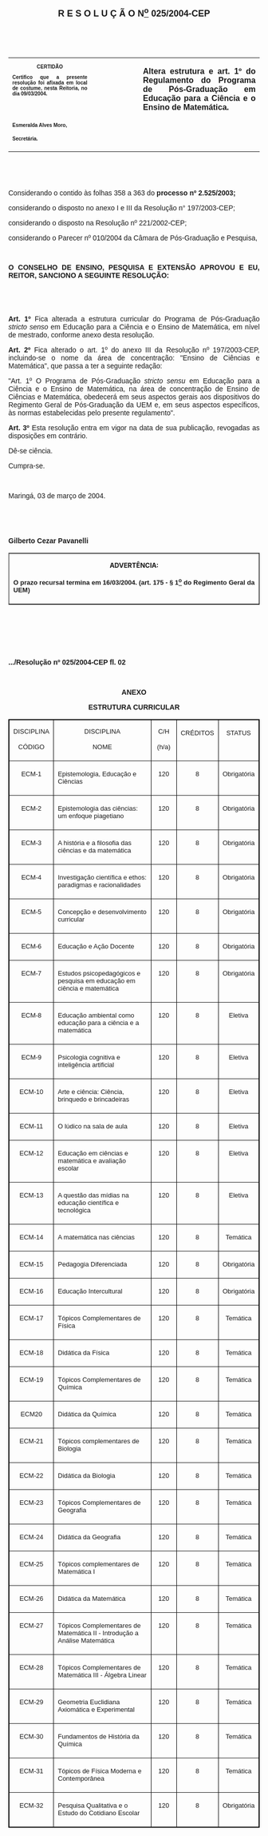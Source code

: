 <BODY>

<B><FONT FACE="Arial" SIZE=4><P ALIGN="CENTER"></P>
<P ALIGN="CENTER">R E S O L U &Ccedil; &Atilde; O N<U><SUP>o</U></SUP> 025/2004-CEP</P>
</B></FONT><FONT FACE="Arial" SIZE=2><P ALIGN="CENTER">&nbsp;</P>
<P ALIGN="CENTER">&nbsp;</P></FONT>
<TABLE CELLSPACING=0 BORDER=0 CELLPADDING=7 WIDTH=595>
<TR><TD WIDTH="33%" VALIGN="TOP">
<B><FONT FACE="Arial" SIZE=1><P ALIGN="CENTER">CERTID&Atilde;O</P>
<P ALIGN="JUSTIFY">   Certifico que a presente resolu&ccedil;&atilde;o foi afixada em local de costume, nesta Reitoria, no dia 09/03/2004.</P>
<P ALIGN="JUSTIFY">&nbsp;</P>
<P ALIGN="JUSTIFY">&nbsp;</P>
<P>Esmeralda Alves Moro,</P>
<P>Secret&aacute;ria.</B></FONT></TD>
<TD WIDTH="19%" VALIGN="TOP">
<P>&nbsp;</TD>
<TD WIDTH="48%" VALIGN="TOP">
<B><FONT FACE="Arial"><P ALIGN="JUSTIFY">Altera estrutura e art. 1º do Regulamento do Programa de P&oacute;s-Gradua&ccedil;&atilde;o em Educa&ccedil;&atilde;o para a Ci&ecirc;ncia e o Ensino de Matem&aacute;tica.</B></FONT></TD>
</TR>
</TABLE>

<FONT FACE="Arial" SIZE=2><P ALIGN="JUSTIFY">&nbsp;</P>
<P ALIGN="JUSTIFY">&nbsp;</P>
</FONT><FONT FACE="Arial"><P ALIGN="JUSTIFY">Considerando o contido &agrave;s folhas 358 a 363 do<B> processo nº 2.525/2003;</P>
</B><P ALIGN="JUSTIFY">considerando o disposto no anexo I e III da Resolu&ccedil;&atilde;o n° 197/2003-CEP;</P>
<P ALIGN="JUSTIFY">considerando o disposto na Resolu&ccedil;&atilde;o nº 221/2002-CEP;</P>
<P ALIGN="JUSTIFY">considerando o Parecer nº 010/2004 da C&acirc;mara de P&oacute;s-Gradua&ccedil;&atilde;o e Pesquisa,</P>
</FONT><FONT FACE="Arial" SIZE=2><P ALIGN="JUSTIFY"></P>
<P ALIGN="JUSTIFY">&nbsp;</P>
</FONT><B><FONT FACE="Arial"><P ALIGN="JUSTIFY">O CONSELHO DE ENSINO, PESQUISA E EXTENS&Atilde;O APROVOU E EU, REITOR, SANCIONO A SEGUINTE RESOLU&Ccedil;&Atilde;O:</P>
</B></FONT><FONT FACE="Arial" SIZE=2><DL>
<DT>&nbsp;</DT>
</DL>
<B><P ALIGN="JUSTIFY">&nbsp;</P>
</FONT><FONT FACE="Arial"><P ALIGN="JUSTIFY">Art. 1º</B>  Fica alterada a estrutura curricular do Programa de P&oacute;s-Gradua&ccedil;&atilde;o <I>stricto senso</I> em Educa&ccedil;&atilde;o para a Ci&ecirc;ncia e o Ensino de Matem&aacute;tica, em n&iacute;vel de mestrado, conforme anexo desta resolu&ccedil;&atilde;o. </P>
<B><P ALIGN="JUSTIFY">Art. 2º</B>  Fica alterado o art. 1º do anexo III da Resolu&ccedil;&atilde;o nº 197/2003-CEP, incluindo-se o nome da &aacute;rea de concentra&ccedil;&atilde;o: &quot;Ensino de Ci&ecirc;ncias e Matem&aacute;tica&quot;, que passa a ter a seguinte reda&ccedil;&atilde;o:</P>
<P ALIGN="JUSTIFY">&quot;Art. 1º  O Programa de P&oacute;s-Gradua&ccedil;&atilde;o <I>stricto sensu</I> em Educa&ccedil;&atilde;o para a Ci&ecirc;ncia e o Ensino de Matem&aacute;tica, na &aacute;rea de concentra&ccedil;&atilde;o de Ensino de Ci&ecirc;ncias e Matem&aacute;tica, obedecer&aacute; em seus aspectos gerais aos dispositivos do Regimento Geral de P&oacute;s-Gradua&ccedil;&atilde;o da UEM e, em seus aspectos espec&iacute;ficos, &agrave;s normas estabelecidas pelo presente regulamento&quot;. </P>
<B><P ALIGN="JUSTIFY">Art. 3º</B> Esta resolu&ccedil;&atilde;o entra em vigor na data de sua publica&ccedil;&atilde;o, revogadas as disposi&ccedil;&otilde;es em contr&aacute;rio.</P>
<P ALIGN="JUSTIFY">D&ecirc;-se ci&ecirc;ncia.</P>
<P ALIGN="JUSTIFY">Cumpra-se.&#9;</P>
<P ALIGN="JUSTIFY">&nbsp;</P>
<P ALIGN="JUSTIFY">Maring&aacute;, 03 de mar&ccedil;o de 2004.</P>
<P ALIGN="JUSTIFY">&nbsp;</P>
<P ALIGN="JUSTIFY"></P>
<P ALIGN="JUSTIFY">&nbsp;</P>
<B><P ALIGN="JUSTIFY">Gilberto Cezar Pavanelli</P>
<P ALIGN="JUSTIFY"></P></B></FONT>
<TABLE BORDER CELLSPACING=1 CELLPADDING=4 WIDTH=207>
<TR><TD VALIGN="TOP">
<B><FONT SIZE=2><P ALIGN="CENTER">ADVERT&Ecirc;NCIA:</P>
</FONT><FONT FACE="Arial" SIZE=2><P ALIGN="JUSTIFY">O prazo recursal termina em 16/03/2004. (art. 175 - § 1<U><SUP>o</U></SUP> do Regimento Geral da UEM)</B></FONT></TD>
</TR>
</TABLE>

<P ALIGN="CENTER"></P>
<P ALIGN="CENTER">&nbsp;</P>
<B><FONT FACE="Arial"><P>&nbsp;</P>
<P>&nbsp;</P>
<P>.../Resolu&ccedil;&atilde;o nº 025/2004-CEP&#9;&#9;&#9;&#9;&#9;&#9;&#9;      fl. 02</P>

<P>&nbsp;</P>
<P ALIGN="CENTER">ANEXO</P>
<P ALIGN="CENTER"></P>
<P ALIGN="CENTER">ESTRUTURA CURRICULAR</P>
</B></FONT>
<TABLE BORDER CELLSPACING=1 BORDERCOLOR="#000000" CELLPADDING=4 WIDTH=643>
<TR><TD WIDTH="16%" VALIGN="TOP">
<FONT FACE="Arial" SIZE=2><P ALIGN="CENTER">DISCIPLINA</P>
<P ALIGN="CENTER"></P>
<P ALIGN="CENTER">C&Oacute;DIGO</FONT></TD>
<TD WIDTH="47%" VALIGN="TOP">
<FONT FACE="Arial" SIZE=2><P ALIGN="CENTER">DISCIPLINA</P>
<P ALIGN="CENTER"></P>
<P ALIGN="CENTER">NOME</FONT></TD>
<TD WIDTH="11%" VALIGN="TOP">
<FONT FACE="Arial" SIZE=2><P ALIGN="CENTER"></P>
<P ALIGN="CENTER">C/H</P>
<P ALIGN="CENTER">(h/a)</FONT></TD>
<TD WIDTH="13%" VALIGN="TOP">
<FONT FACE="Arial" SIZE=2><P ALIGN="CENTER"></P>
<P ALIGN="CENTER">CR&Eacute;DITOS</FONT></TD>
<TD WIDTH="13%" VALIGN="TOP">
<FONT FACE="Arial" SIZE=2>
<P ALIGN="CENTER">STATUS</FONT></TD>
</TR>
<TR><TD WIDTH="16%" VALIGN="TOP">
<FONT FACE="Arial" SIZE=2><P ALIGN="CENTER">ECM-1</FONT></TD>
<TD WIDTH="47%" VALIGN="TOP">
<FONT FACE="Arial" SIZE=2><P>Epistemologia, Educa&ccedil;&atilde;o e Ci&ecirc;ncias</FONT></TD>
<TD WIDTH="11%" VALIGN="TOP">
<FONT FACE="Arial" SIZE=2><P ALIGN="CENTER">120</FONT></TD>
<TD WIDTH="13%" VALIGN="TOP">
<FONT FACE="Arial" SIZE=2><P ALIGN="CENTER">8</FONT></TD>
<TD WIDTH="13%" VALIGN="TOP">
<FONT FACE="Arial" SIZE=2><P ALIGN="CENTER">Obrigat&oacute;ria</FONT></TD>
</TR>
<TR><TD WIDTH="16%" VALIGN="TOP">
<FONT FACE="Arial" SIZE=2><P ALIGN="CENTER">ECM-2</FONT></TD>
<TD WIDTH="47%" VALIGN="TOP">
<FONT FACE="Arial" SIZE=2><P>Epistemologia das ci&ecirc;ncias: um enfoque piagetiano</FONT></TD>
<TD WIDTH="11%" VALIGN="TOP">
<FONT FACE="Arial" SIZE=2><P ALIGN="CENTER">120</FONT></TD>
<TD WIDTH="13%" VALIGN="TOP">
<FONT FACE="Arial" SIZE=2><P ALIGN="CENTER">8</FONT></TD>
<TD WIDTH="13%" VALIGN="TOP">
<FONT FACE="Arial" SIZE=2><P ALIGN="CENTER">Obrigat&oacute;ria</FONT></TD>
</TR>
<TR><TD WIDTH="16%" VALIGN="TOP">
<FONT FACE="Arial" SIZE=2><P ALIGN="CENTER">ECM-3</FONT></TD>
<TD WIDTH="47%" VALIGN="TOP">
<FONT FACE="Arial" SIZE=2><P>A hist&oacute;ria e a filosofia das ci&ecirc;ncias e da matem&aacute;tica</FONT></TD>
<TD WIDTH="11%" VALIGN="TOP">
<FONT FACE="Arial" SIZE=2><P ALIGN="CENTER">120</FONT></TD>
<TD WIDTH="13%" VALIGN="TOP">
<FONT FACE="Arial" SIZE=2><P ALIGN="CENTER">8</FONT></TD>
<TD WIDTH="13%" VALIGN="TOP">
<FONT FACE="Arial" SIZE=2><P ALIGN="CENTER">Obrigat&oacute;ria</FONT></TD>
</TR>
<TR><TD WIDTH="16%" VALIGN="TOP">
<FONT FACE="Arial" SIZE=2><P ALIGN="CENTER">ECM-4</FONT></TD>
<TD WIDTH="47%" VALIGN="TOP">
<FONT FACE="Arial" SIZE=2><P>Investiga&ccedil;&atilde;o cient&iacute;fica e ethos: paradigmas e racionalidades</FONT></TD>
<TD WIDTH="11%" VALIGN="TOP">
<FONT FACE="Arial" SIZE=2><P ALIGN="CENTER">120</FONT></TD>
<TD WIDTH="13%" VALIGN="TOP">
<FONT FACE="Arial" SIZE=2><P ALIGN="CENTER">8</FONT></TD>
<TD WIDTH="13%" VALIGN="TOP">
<FONT FACE="Arial" SIZE=2><P ALIGN="CENTER">Obrigat&oacute;ria</FONT></TD>
</TR>
<TR><TD WIDTH="16%" VALIGN="TOP">
<FONT FACE="Arial" SIZE=2><P ALIGN="CENTER">ECM-5</FONT></TD>
<TD WIDTH="47%" VALIGN="TOP">
<FONT FACE="Arial" SIZE=2><P>Concep&ccedil;&atilde;o e desenvolvimento curricular</FONT></TD>
<TD WIDTH="11%" VALIGN="TOP">
<FONT FACE="Arial" SIZE=2><P ALIGN="CENTER">120</FONT></TD>
<TD WIDTH="13%" VALIGN="TOP">
<FONT FACE="Arial" SIZE=2><P ALIGN="CENTER">8</FONT></TD>
<TD WIDTH="13%" VALIGN="TOP">
<FONT FACE="Arial" SIZE=2><P ALIGN="CENTER">Obrigat&oacute;ria</FONT></TD>
</TR>
<TR><TD WIDTH="16%" VALIGN="TOP">
<FONT FACE="Arial" SIZE=2><P ALIGN="CENTER">ECM-6</FONT></TD>
<TD WIDTH="47%" VALIGN="TOP">
<FONT FACE="Arial" SIZE=2><P>Educa&ccedil;&atilde;o e A&ccedil;&atilde;o Docente</FONT></TD>
<TD WIDTH="11%" VALIGN="TOP">
<FONT FACE="Arial" SIZE=2><P ALIGN="CENTER">120</FONT></TD>
<TD WIDTH="13%" VALIGN="TOP">
<FONT FACE="Arial" SIZE=2><P ALIGN="CENTER">8</FONT></TD>
<TD WIDTH="13%" VALIGN="TOP">
<FONT FACE="Arial" SIZE=2><P ALIGN="CENTER">Obrigat&oacute;ria</FONT></TD>
</TR>
<TR><TD WIDTH="16%" VALIGN="TOP">
<FONT FACE="Arial" SIZE=2><P ALIGN="CENTER">ECM-7</FONT></TD>
<TD WIDTH="47%" VALIGN="TOP">
<FONT FACE="Arial" SIZE=2><P>Estudos psicopedag&oacute;gicos e pesquisa em educa&ccedil;&atilde;o em ci&ecirc;ncia e matem&aacute;tica</FONT></TD>
<TD WIDTH="11%" VALIGN="TOP">
<FONT FACE="Arial" SIZE=2><P ALIGN="CENTER">120</FONT></TD>
<TD WIDTH="13%" VALIGN="TOP">
<FONT FACE="Arial" SIZE=2><P ALIGN="CENTER">8</FONT></TD>
<TD WIDTH="13%" VALIGN="TOP">
<FONT FACE="Arial" SIZE=2><P ALIGN="CENTER">Obrigat&oacute;ria</FONT></TD>
</TR>
<TR><TD WIDTH="16%" VALIGN="TOP">
<FONT FACE="Arial" SIZE=2><P ALIGN="CENTER">ECM-8</FONT></TD>
<TD WIDTH="47%" VALIGN="TOP">
<FONT FACE="Arial" SIZE=2><P>Educa&ccedil;&atilde;o ambiental como educa&ccedil;&atilde;o para a ci&ecirc;ncia e a matem&aacute;tica</FONT></TD>
<TD WIDTH="11%" VALIGN="TOP">
<FONT FACE="Arial" SIZE=2><P ALIGN="CENTER">120</FONT></TD>
<TD WIDTH="13%" VALIGN="TOP">
<FONT FACE="Arial" SIZE=2><P ALIGN="CENTER">8</FONT></TD>
<TD WIDTH="13%" VALIGN="TOP">
<FONT FACE="Arial" SIZE=2><P ALIGN="CENTER">Eletiva</FONT></TD>
</TR>
<TR><TD WIDTH="16%" VALIGN="TOP">
<FONT FACE="Arial" SIZE=2><P ALIGN="CENTER">ECM-9</FONT></TD>
<TD WIDTH="47%" VALIGN="TOP">
<FONT FACE="Arial" SIZE=2><P>Psicologia cognitiva e intelig&ecirc;ncia artificial</FONT></TD>
<TD WIDTH="11%" VALIGN="TOP">
<FONT FACE="Arial" SIZE=2><P ALIGN="CENTER">120</FONT></TD>
<TD WIDTH="13%" VALIGN="TOP">
<FONT FACE="Arial" SIZE=2><P ALIGN="CENTER">8</FONT></TD>
<TD WIDTH="13%" VALIGN="TOP">
<FONT FACE="Arial" SIZE=2><P ALIGN="CENTER">Eletiva</FONT></TD>
</TR>
<TR><TD WIDTH="16%" VALIGN="TOP">
<FONT FACE="Arial" SIZE=2><P ALIGN="CENTER">ECM-10</FONT></TD>
<TD WIDTH="47%" VALIGN="TOP">
<FONT FACE="Arial" SIZE=2><P>Arte e ci&ecirc;ncia: Ci&ecirc;ncia, brinquedo e brincadeiras</FONT></TD>
<TD WIDTH="11%" VALIGN="TOP">
<FONT FACE="Arial" SIZE=2><P ALIGN="CENTER">120</FONT></TD>
<TD WIDTH="13%" VALIGN="TOP">
<FONT FACE="Arial" SIZE=2><P ALIGN="CENTER">8</FONT></TD>
<TD WIDTH="13%" VALIGN="TOP">
<FONT FACE="Arial" SIZE=2><P ALIGN="CENTER">Eletiva</FONT></TD>
</TR>
<TR><TD WIDTH="16%" VALIGN="TOP">
<FONT FACE="Arial" SIZE=2><P ALIGN="CENTER">ECM-11</FONT></TD>
<TD WIDTH="47%" VALIGN="TOP">
<FONT FACE="Arial" SIZE=2><P>O l&uacute;dico na sala de aula</FONT></TD>
<TD WIDTH="11%" VALIGN="TOP">
<FONT FACE="Arial" SIZE=2><P ALIGN="CENTER">120</FONT></TD>
<TD WIDTH="13%" VALIGN="TOP">
<FONT FACE="Arial" SIZE=2><P ALIGN="CENTER">8</FONT></TD>
<TD WIDTH="13%" VALIGN="TOP">
<FONT FACE="Arial" SIZE=2><P ALIGN="CENTER">Eletiva</FONT></TD>
</TR>
<TR><TD WIDTH="16%" VALIGN="TOP">
<FONT FACE="Arial" SIZE=2><P ALIGN="CENTER">ECM-12</FONT></TD>
<TD WIDTH="47%" VALIGN="TOP">
<FONT FACE="Arial" SIZE=2><P>Educa&ccedil;&atilde;o em ci&ecirc;ncias e matem&aacute;tica e avalia&ccedil;&atilde;o escolar</FONT></TD>
<TD WIDTH="11%" VALIGN="TOP">
<FONT FACE="Arial" SIZE=2><P ALIGN="CENTER">120</FONT></TD>
<TD WIDTH="13%" VALIGN="TOP">
<FONT FACE="Arial" SIZE=2><P ALIGN="CENTER">8</FONT></TD>
<TD WIDTH="13%" VALIGN="TOP">
<FONT FACE="Arial" SIZE=2><P ALIGN="CENTER">Eletiva</FONT></TD>
</TR>
<TR><TD WIDTH="16%" VALIGN="TOP">
<FONT FACE="Arial" SIZE=2><P ALIGN="CENTER">ECM-13</FONT></TD>
<TD WIDTH="47%" VALIGN="TOP">
<FONT FACE="Arial" SIZE=2><P>A quest&atilde;o das m&iacute;dias na educa&ccedil;&atilde;o cient&iacute;fica e tecnol&oacute;gica</FONT></TD>
<TD WIDTH="11%" VALIGN="TOP">
<FONT FACE="Arial" SIZE=2><P ALIGN="CENTER">120</FONT></TD>
<TD WIDTH="13%" VALIGN="TOP">
<FONT FACE="Arial" SIZE=2><P ALIGN="CENTER">8</FONT></TD>
<TD WIDTH="13%" VALIGN="TOP">
<FONT FACE="Arial" SIZE=2><P ALIGN="CENTER">Eletiva</FONT></TD>
</TR>
<TR><TD WIDTH="16%" VALIGN="TOP">
<FONT FACE="Arial" SIZE=2><P ALIGN="CENTER">ECM-14</FONT></TD>
<TD WIDTH="47%" VALIGN="TOP">
<FONT FACE="Arial" SIZE=2><P>A matem&aacute;tica nas ci&ecirc;ncias</FONT></TD>
<TD WIDTH="11%" VALIGN="TOP">
<FONT FACE="Arial" SIZE=2><P ALIGN="CENTER">120</FONT></TD>
<TD WIDTH="13%" VALIGN="TOP">
<FONT FACE="Arial" SIZE=2><P ALIGN="CENTER">8</FONT></TD>
<TD WIDTH="13%" VALIGN="TOP">
<FONT FACE="Arial" SIZE=2><P ALIGN="CENTER">Tem&aacute;tica</FONT></TD>
</TR>
<TR><TD WIDTH="16%" VALIGN="TOP">
<FONT FACE="Arial" SIZE=2><P ALIGN="CENTER">ECM-15</FONT></TD>
<TD WIDTH="47%" VALIGN="TOP">
<FONT FACE="Arial" SIZE=2><P>Pedagogia Diferenciada</FONT></TD>
<TD WIDTH="11%" VALIGN="TOP">
<FONT FACE="Arial" SIZE=2><P ALIGN="CENTER">120</FONT></TD>
<TD WIDTH="13%" VALIGN="TOP">
<FONT FACE="Arial" SIZE=2><P ALIGN="CENTER">8</FONT></TD>
<TD WIDTH="13%" VALIGN="TOP">
<FONT FACE="Arial" SIZE=2><P ALIGN="CENTER">Obrigat&oacute;ria</FONT></TD>
</TR>
<TR><TD WIDTH="16%" VALIGN="TOP">
<FONT FACE="Arial" SIZE=2><P ALIGN="CENTER">ECM-16</FONT></TD>
<TD WIDTH="47%" VALIGN="TOP">
<FONT FACE="Arial" SIZE=2><P>Educa&ccedil;&atilde;o Intercultural</FONT></TD>
<TD WIDTH="11%" VALIGN="TOP">
<FONT FACE="Arial" SIZE=2><P ALIGN="CENTER">120</FONT></TD>
<TD WIDTH="13%" VALIGN="TOP">
<FONT FACE="Arial" SIZE=2><P ALIGN="CENTER">8</FONT></TD>
<TD WIDTH="13%" VALIGN="TOP">
<FONT FACE="Arial" SIZE=2><P ALIGN="CENTER">Obrigat&oacute;ria</FONT></TD>
</TR>
<TR><TD WIDTH="16%" VALIGN="TOP">
<FONT FACE="Arial" SIZE=2><P ALIGN="CENTER">ECM-17</FONT></TD>
<TD WIDTH="47%" VALIGN="TOP">
<FONT FACE="Arial" SIZE=2><P>T&oacute;picos Complementares de F&iacute;sica</FONT></TD>
<TD WIDTH="11%" VALIGN="TOP">
<FONT FACE="Arial" SIZE=2><P ALIGN="CENTER">120</FONT></TD>
<TD WIDTH="13%" VALIGN="TOP">
<FONT FACE="Arial" SIZE=2><P ALIGN="CENTER">8</FONT></TD>
<TD WIDTH="13%" VALIGN="TOP">
<FONT FACE="Arial" SIZE=2><P ALIGN="CENTER">Tem&aacute;tica</FONT></TD>
</TR>
<TR><TD WIDTH="16%" VALIGN="TOP">
<FONT FACE="Arial" SIZE=2><P ALIGN="CENTER">ECM-18</FONT></TD>
<TD WIDTH="47%" VALIGN="TOP">
<FONT FACE="Arial" SIZE=2><P>Did&aacute;tica da F&iacute;sica</FONT></TD>
<TD WIDTH="11%" VALIGN="TOP">
<FONT FACE="Arial" SIZE=2><P ALIGN="CENTER">120</FONT></TD>
<TD WIDTH="13%" VALIGN="TOP">
<FONT FACE="Arial" SIZE=2><P ALIGN="CENTER">8</FONT></TD>
<TD WIDTH="13%" VALIGN="TOP">
<FONT FACE="Arial" SIZE=2><P ALIGN="CENTER">Tem&aacute;tica</FONT></TD>
</TR>
<TR><TD WIDTH="16%" VALIGN="TOP">
<FONT FACE="Arial" SIZE=2><P ALIGN="CENTER">ECM-19</FONT></TD>
<TD WIDTH="47%" VALIGN="TOP">
<FONT FACE="Arial" SIZE=2><P>T&oacute;picos Complementares de Qu&iacute;mica</FONT></TD>
<TD WIDTH="11%" VALIGN="TOP">
<FONT FACE="Arial" SIZE=2><P ALIGN="CENTER">120</FONT></TD>
<TD WIDTH="13%" VALIGN="TOP">
<FONT FACE="Arial" SIZE=2><P ALIGN="CENTER">8</FONT></TD>
<TD WIDTH="13%" VALIGN="TOP">
<FONT FACE="Arial" SIZE=2><P ALIGN="CENTER">Tem&aacute;tica</FONT></TD>
</TR>
<TR><TD WIDTH="16%" VALIGN="TOP">
<FONT FACE="Arial" SIZE=2><P ALIGN="CENTER">ECM20</FONT></TD>
<TD WIDTH="47%" VALIGN="TOP">
<FONT FACE="Arial" SIZE=2><P>Did&aacute;tica da Qu&iacute;mica</FONT></TD>
<TD WIDTH="11%" VALIGN="TOP">
<FONT FACE="Arial" SIZE=2><P ALIGN="CENTER">120</FONT></TD>
<TD WIDTH="13%" VALIGN="TOP">
<FONT FACE="Arial" SIZE=2><P ALIGN="CENTER">8</FONT></TD>
<TD WIDTH="13%" VALIGN="TOP">
<FONT FACE="Arial" SIZE=2><P ALIGN="CENTER">Tem&aacute;tica</FONT></TD>
</TR>
<TR><TD WIDTH="16%" VALIGN="TOP">
<FONT FACE="Arial" SIZE=2><P ALIGN="CENTER">ECM-21</FONT></TD>
<TD WIDTH="47%" VALIGN="TOP">
<FONT FACE="Arial" SIZE=2><P>T&oacute;picos complementares de Biologia</FONT></TD>
<TD WIDTH="11%" VALIGN="TOP">
<FONT FACE="Arial" SIZE=2><P ALIGN="CENTER">120</FONT></TD>
<TD WIDTH="13%" VALIGN="TOP">
<FONT FACE="Arial" SIZE=2><P ALIGN="CENTER">8</FONT></TD>
<TD WIDTH="13%" VALIGN="TOP">
<FONT FACE="Arial" SIZE=2><P ALIGN="CENTER">Tem&aacute;tica</FONT></TD>
</TR>
<TR><TD WIDTH="16%" VALIGN="TOP">
<FONT FACE="Arial" SIZE=2><P ALIGN="CENTER">ECM-22</FONT></TD>
<TD WIDTH="47%" VALIGN="TOP">
<FONT FACE="Arial" SIZE=2><P>Did&aacute;tica da Biologia</FONT></TD>
<TD WIDTH="11%" VALIGN="TOP">
<FONT FACE="Arial" SIZE=2><P ALIGN="CENTER">120</FONT></TD>
<TD WIDTH="13%" VALIGN="TOP">
<FONT FACE="Arial" SIZE=2><P ALIGN="CENTER">8</FONT></TD>
<TD WIDTH="13%" VALIGN="TOP">
<FONT FACE="Arial" SIZE=2><P ALIGN="CENTER">Tem&aacute;tica</FONT></TD>
</TR>
<TR><TD WIDTH="16%" VALIGN="TOP">
<FONT FACE="Arial" SIZE=2><P ALIGN="CENTER">ECM-23</FONT></TD>
<TD WIDTH="47%" VALIGN="TOP">
<FONT FACE="Arial" SIZE=2><P>T&oacute;picos Complementares de Geografia</FONT></TD>
<TD WIDTH="11%" VALIGN="TOP">
<FONT FACE="Arial" SIZE=2><P ALIGN="CENTER">120</FONT></TD>
<TD WIDTH="13%" VALIGN="TOP">
<FONT FACE="Arial" SIZE=2><P ALIGN="CENTER">8</FONT></TD>
<TD WIDTH="13%" VALIGN="TOP">
<FONT FACE="Arial" SIZE=2><P ALIGN="CENTER">Tem&aacute;tica</FONT></TD>
</TR>
<TR><TD WIDTH="16%" VALIGN="TOP">
<FONT FACE="Arial" SIZE=2><P ALIGN="CENTER">ECM-24</FONT></TD>
<TD WIDTH="47%" VALIGN="TOP">
<FONT FACE="Arial" SIZE=2><P>Did&aacute;tica da Geografia</FONT></TD>
<TD WIDTH="11%" VALIGN="TOP">
<FONT FACE="Arial" SIZE=2><P ALIGN="CENTER">120</FONT></TD>
<TD WIDTH="13%" VALIGN="TOP">
<FONT FACE="Arial" SIZE=2><P ALIGN="CENTER">8</FONT></TD>
<TD WIDTH="13%" VALIGN="TOP">
<FONT FACE="Arial" SIZE=2><P ALIGN="CENTER">Tem&aacute;tica</FONT></TD>
</TR>
<TR><TD WIDTH="16%" VALIGN="TOP">
<FONT FACE="Arial" SIZE=2><P ALIGN="CENTER">ECM-25</FONT></TD>
<TD WIDTH="47%" VALIGN="TOP">
<FONT FACE="Arial" SIZE=2><P>T&oacute;picos complementares de Matem&aacute;tica I</FONT></TD>
<TD WIDTH="11%" VALIGN="TOP">
<FONT FACE="Arial" SIZE=2><P ALIGN="CENTER">120</FONT></TD>
<TD WIDTH="13%" VALIGN="TOP">
<FONT FACE="Arial" SIZE=2><P ALIGN="CENTER">8</FONT></TD>
<TD WIDTH="13%" VALIGN="TOP">
<FONT FACE="Arial" SIZE=2><P ALIGN="CENTER">Tem&aacute;tica</FONT></TD>
</TR>
<TR><TD WIDTH="16%" VALIGN="TOP">
<FONT FACE="Arial" SIZE=2><P ALIGN="CENTER">ECM-26</FONT></TD>
<TD WIDTH="47%" VALIGN="TOP">
<FONT FACE="Arial" SIZE=2><P>Did&aacute;tica da Matem&aacute;tica</FONT></TD>
<TD WIDTH="11%" VALIGN="TOP">
<FONT FACE="Arial" SIZE=2><P ALIGN="CENTER">120</FONT></TD>
<TD WIDTH="13%" VALIGN="TOP">
<FONT FACE="Arial" SIZE=2><P ALIGN="CENTER">8</FONT></TD>
<TD WIDTH="13%" VALIGN="TOP">
<FONT FACE="Arial" SIZE=2><P ALIGN="CENTER">Tem&aacute;tica</FONT></TD>
</TR>
<TR><TD WIDTH="16%" VALIGN="TOP">
<FONT FACE="Arial" SIZE=2><P ALIGN="CENTER">ECM-27</FONT></TD>
<TD WIDTH="47%" VALIGN="TOP">
<FONT FACE="Arial" SIZE=2><P>T&oacute;picos Complementares de Matem&aacute;tica II - Introdu&ccedil;&atilde;o a  An&aacute;lise Matem&aacute;tica</FONT></TD>
<TD WIDTH="11%" VALIGN="TOP">
<FONT FACE="Arial" SIZE=2><P ALIGN="CENTER">120</FONT></TD>
<TD WIDTH="13%" VALIGN="TOP">
<FONT FACE="Arial" SIZE=2><P ALIGN="CENTER">8</FONT></TD>
<TD WIDTH="13%" VALIGN="TOP">
<FONT FACE="Arial" SIZE=2><P ALIGN="CENTER">Tem&aacute;tica</FONT></TD>
</TR>
<TR><TD WIDTH="16%" VALIGN="TOP">
<FONT FACE="Arial" SIZE=2><P ALIGN="CENTER">ECM-28</FONT></TD>
<TD WIDTH="47%" VALIGN="TOP">
<FONT FACE="Arial" SIZE=2><P>T&oacute;picos Complementares de Matem&aacute;tica III - &Aacute;lgebra Linear</FONT></TD>
<TD WIDTH="11%" VALIGN="TOP">
<FONT FACE="Arial" SIZE=2><P ALIGN="CENTER">120</FONT></TD>
<TD WIDTH="13%" VALIGN="TOP">
<FONT FACE="Arial" SIZE=2><P ALIGN="CENTER">8</FONT></TD>
<TD WIDTH="13%" VALIGN="TOP">
<FONT FACE="Arial" SIZE=2><P ALIGN="CENTER">Tem&aacute;tica</FONT></TD>
</TR>
<TR><TD WIDTH="16%" VALIGN="TOP">
<FONT FACE="Arial" SIZE=2><P ALIGN="CENTER">ECM-29</FONT></TD>
<TD WIDTH="47%" VALIGN="TOP">
<FONT FACE="Arial" SIZE=2><P>Geometria Euclidiana Axiom&aacute;tica e Experimental</FONT></TD>
<TD WIDTH="11%" VALIGN="TOP">
<FONT FACE="Arial" SIZE=2><P ALIGN="CENTER">120</FONT></TD>
<TD WIDTH="13%" VALIGN="TOP">
<FONT FACE="Arial" SIZE=2><P ALIGN="CENTER">8</FONT></TD>
<TD WIDTH="13%" VALIGN="TOP">
<FONT FACE="Arial" SIZE=2><P ALIGN="CENTER">Tem&aacute;tica</FONT></TD>
</TR>
<TR><TD WIDTH="16%" VALIGN="TOP">
<FONT FACE="Arial" SIZE=2><P ALIGN="CENTER">ECM-30</FONT></TD>
<TD WIDTH="47%" VALIGN="TOP">
<FONT FACE="Arial" SIZE=2><P>Fundamentos de Hist&oacute;ria da Qu&iacute;mica</FONT></TD>
<TD WIDTH="11%" VALIGN="TOP">
<FONT FACE="Arial" SIZE=2><P ALIGN="CENTER">120</FONT></TD>
<TD WIDTH="13%" VALIGN="TOP">
<FONT FACE="Arial" SIZE=2><P ALIGN="CENTER">8</FONT></TD>
<TD WIDTH="13%" VALIGN="TOP">
<FONT FACE="Arial" SIZE=2><P ALIGN="CENTER">Tem&aacute;tica</FONT></TD>
</TR>
<TR><TD WIDTH="16%" VALIGN="TOP">
<FONT FACE="Arial" SIZE=2><P ALIGN="CENTER">ECM-31</FONT></TD>
<TD WIDTH="47%" VALIGN="TOP">
<FONT FACE="Arial" SIZE=2><P>T&oacute;picos de F&iacute;sica Moderna e Contempor&acirc;nea</FONT></TD>
<TD WIDTH="11%" VALIGN="TOP">
<FONT FACE="Arial" SIZE=2><P ALIGN="CENTER">120</FONT></TD>
<TD WIDTH="13%" VALIGN="TOP">
<FONT FACE="Arial" SIZE=2><P ALIGN="CENTER">8</FONT></TD>
<TD WIDTH="13%" VALIGN="TOP">
<FONT FACE="Arial" SIZE=2><P ALIGN="CENTER">Tem&aacute;tica</FONT></TD>
</TR>
<TR><TD WIDTH="16%" VALIGN="TOP">
<FONT FACE="Arial" SIZE=2><P ALIGN="CENTER">ECM-32</FONT></TD>
<TD WIDTH="47%" VALIGN="TOP">
<FONT FACE="Arial" SIZE=2><P>Pesquisa Qualitativa e o Estudo do Cotidiano Escolar</FONT></TD>
<TD WIDTH="11%" VALIGN="TOP">
<FONT FACE="Arial" SIZE=2><P ALIGN="CENTER">120</FONT></TD>
<TD WIDTH="13%" VALIGN="TOP">
<FONT FACE="Arial" SIZE=2><P ALIGN="CENTER">8</FONT></TD>
<TD WIDTH="13%" VALIGN="TOP">
<FONT FACE="Arial" SIZE=2><P ALIGN="CENTER">Obrigat&oacute;ria</FONT></TD>
</TR>
</TABLE>

<P ALIGN="CENTER"></P>
<P ALIGN="CENTER">&nbsp;</P>
<P ALIGN="CENTER">&nbsp;</P>
<P ALIGN="CENTER">&nbsp;</P>
<P ALIGN="CENTER">&nbsp;</P>
<P ALIGN="CENTER">&nbsp;</P></BODY>
